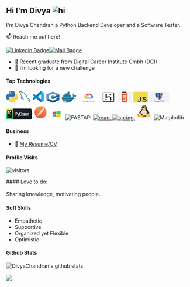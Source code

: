 ## Hi I'm Divya <img src="https://user-images.githubusercontent.com/1303154/88677602-1635ba80-d120-11ea-84d8-d263ba5fc3c0.gif" width="28px" height="28px" alt="hi">

I'm Divya Chandran a Python Backend Developer and a Software Tester.

:mailbox: Reach me out here!

[![Linkedin Badge](https://img.shields.io/badge/-Divya-0e76a8?style=flat&labelColor=0e76a8&logo=linkedin&logoColor=white)](https://www.linkedin.com/in/divya-chandran-21a4071b3/)[![Mail Badge](https://img.shields.io/badge/-Divya-c0392b?style=flat&labelColor=c0392b&logo=gmail&logoColor=white)](mailto:divya.chandran10@gmail.com)

- 🔭 Recent graduate from Digital Career Institute Gmbh (DCI)
- 🤔 I’m looking for a new challenge

#### Top Technologies


<a href="https://www.python.org/" title="Python"><img src="ICONS/python.png"/></a>
<a href="https://www.mysql.com/" title="MySQL"><img src="ICONS/mysql.png"/></a>
<a href="https://code.visualstudio.com/" title="Visual Studio Code"><img src="ICONS/vscode.png" /></a>
<img title="c++" alt="c++" src="ICONS/cpluss.png" width="40" height="30"/>
<img title="docker" alt="docker" src="ICONS/docker.png" width="40" height="30"/>
<img title="Google Cloud" alt="Google Cloud" src="ICONS/gcloud.png" width="60" height="30"/>
<img title="heroku" alt="heroku" src="ICONS/heroku.png" width="40" height="30"/>
<img title="html" alt="html" src="ICONS/html.png" width="40" height="30"/>
<img title="javascript" alt="javascript" src="ICONS/javascript.png" width="40" height="30"/>
<img title="postgreSQL" alt="postgreSQL" src="ICONS/postgresql.png" width="55" height="30"/>
<img title="Pycharm" alt="Pycharm" src="ICONS/pycharm.png" width="70" height="30"/>
<img title="Postman" alt="Postman" src="ICONS/postman.png" width="40" height="40"/>
<img title="Windows" alt="Windows" src="ICONS/windows.png" width="40" height="30"/>
<img title="FastAPI" alt="FASTAPI" src="https://fastapi.tiangolo.com/img/icon-white.svg" width="40" height="30"/>
<a href="https://www.djangoproject.com/" target="_blank"><img src="https://img.icons8.com/color/2x/django.png" alt="react" width="40" height="40"/> </a>
<a href="https://www.django-rest-framework.org/" target="_blank"><img src="https://external-content.duckduckgo.com/ip3/www.django-rest-framework.org.ico" alt="spring" width="40" height="40"/> </a> 
<img title="linux" alt="linux" src="ICONS/linux-tux.svg" width="40" height="35" style="vertical-align:down; margin:4px"/>
<img title="Matplotlib" alt="Matplotlib" src="https://matplotlib.org/stable/_static/images/logo2.svg" width="100" height="50"/>

#### Business
- :paperclip: [My Resume/CV](https://github.com/divyaChandran10/divyaChandran10/blob/main/Resumes/CV_DivyaChandran.pdf)
#### Profile Visits 

![visitors](https://visitor-badge.glitch.me/badge?page_id=divyaChandran10.divyaChandran10)

<summary>
#### Love to do:
</summary>
<br >
Sharing knowledge, motivating people. 

#### Soft Skills
- Empathetic
- Supportive
- Organized yet Flexible
- Optimistic

#### Github Stats

![DivyaChandran's github stats](https://github-readme-stats.vercel.app/api?username=divyaChandran10&count_private=true&theme=tokyonight&hide=contribs,prs)

<a href="https://github.com/divyaChandran10/github-readme-stats"><img align="center" src="https://github-readme-stats.anuraghazra1.vercel.app/api/top-langs/?username=divyaChandran10&layout=compact&theme=radical&langs_count=6" />
  </a>
